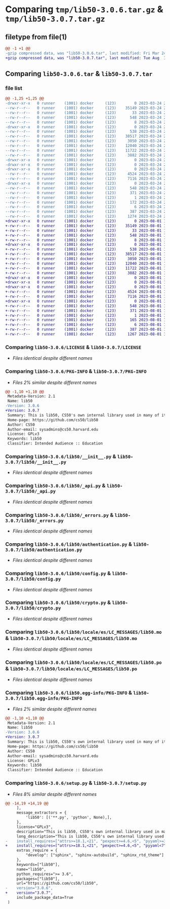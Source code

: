 # Comparing `tmp/lib50-3.0.6.tar.gz` & `tmp/lib50-3.0.7.tar.gz`

## filetype from file(1)

```diff
@@ -1 +1 @@
-gzip compressed data, was "lib50-3.0.6.tar", last modified: Fri Mar 24 21:29:06 2023, max compression
+gzip compressed data, was "lib50-3.0.7.tar", last modified: Tue Aug  1 12:27:13 2023, max compression
```

## Comparing `lib50-3.0.6.tar` & `lib50-3.0.7.tar`

### file list

```diff
@@ -1,25 +1,25 @@
-drwxr-xr-x   0 runner    (1001) docker     (123)        0 2023-03-24 21:29:06.961031 lib50-3.0.6/
--rw-r--r--   0 runner    (1001) docker     (123)    35149 2023-03-24 21:28:27.000000 lib50-3.0.6/LICENSE
--rw-r--r--   0 runner    (1001) docker     (123)       33 2023-03-24 21:28:27.000000 lib50-3.0.6/MANIFEST.in
--rw-r--r--   0 runner    (1001) docker     (123)      548 2023-03-24 21:29:06.961031 lib50-3.0.6/PKG-INFO
--rw-r--r--   0 runner    (1001) docker     (123)        8 2023-03-24 21:28:27.000000 lib50-3.0.6/README.md
-drwxr-xr-x   0 runner    (1001) docker     (123)        0 2023-03-24 21:29:06.961031 lib50-3.0.6/lib50/
--rw-r--r--   0 runner    (1001) docker     (123)      538 2023-03-24 21:28:27.000000 lib50-3.0.6/lib50/__init__.py
--rw-r--r--   0 runner    (1001) docker     (123)    38517 2023-03-24 21:28:27.000000 lib50-3.0.6/lib50/_api.py
--rw-r--r--   0 runner    (1001) docker     (123)     3050 2023-03-24 21:28:27.000000 lib50-3.0.6/lib50/_errors.py
--rw-r--r--   0 runner    (1001) docker     (123)    12040 2023-03-24 21:28:27.000000 lib50-3.0.6/lib50/authentication.py
--rw-r--r--   0 runner    (1001) docker     (123)    11722 2023-03-24 21:28:27.000000 lib50-3.0.6/lib50/config.py
--rw-r--r--   0 runner    (1001) docker     (123)     3882 2023-03-24 21:28:27.000000 lib50-3.0.6/lib50/crypto.py
-drwxr-xr-x   0 runner    (1001) docker     (123)        0 2023-03-24 21:29:06.957031 lib50-3.0.6/lib50/locale/
-drwxr-xr-x   0 runner    (1001) docker     (123)        0 2023-03-24 21:29:06.957031 lib50-3.0.6/lib50/locale/es/
-drwxr-xr-x   0 runner    (1001) docker     (123)        0 2023-03-24 21:29:06.961031 lib50-3.0.6/lib50/locale/es/LC_MESSAGES/
--rw-r--r--   0 runner    (1001) docker     (123)     4524 2023-03-24 21:28:48.000000 lib50-3.0.6/lib50/locale/es/LC_MESSAGES/lib50.mo
--rw-r--r--   0 runner    (1001) docker     (123)     7116 2023-03-24 21:28:27.000000 lib50-3.0.6/lib50/locale/es/LC_MESSAGES/lib50.po
-drwxr-xr-x   0 runner    (1001) docker     (123)        0 2023-03-24 21:29:06.961031 lib50-3.0.6/lib50.egg-info/
--rw-r--r--   0 runner    (1001) docker     (123)      548 2023-03-24 21:29:06.000000 lib50-3.0.6/lib50.egg-info/PKG-INFO
--rw-r--r--   0 runner    (1001) docker     (123)      371 2023-03-24 21:29:06.000000 lib50-3.0.6/lib50.egg-info/SOURCES.txt
--rw-r--r--   0 runner    (1001) docker     (123)        1 2023-03-24 21:29:06.000000 lib50-3.0.6/lib50.egg-info/dependency_links.txt
--rw-r--r--   0 runner    (1001) docker     (123)      172 2023-03-24 21:29:06.000000 lib50-3.0.6/lib50.egg-info/requires.txt
--rw-r--r--   0 runner    (1001) docker     (123)        6 2023-03-24 21:29:06.000000 lib50-3.0.6/lib50.egg-info/top_level.txt
--rw-r--r--   0 runner    (1001) docker     (123)      387 2023-03-24 21:29:06.961031 lib50-3.0.6/setup.cfg
--rw-r--r--   0 runner    (1001) docker     (123)     1274 2023-03-24 21:28:27.000000 lib50-3.0.6/setup.py
+drwxr-xr-x   0 runner    (1001) docker     (123)        0 2023-08-01 12:27:13.900869 lib50-3.0.7/
+-rw-r--r--   0 runner    (1001) docker     (123)    35149 2023-08-01 12:26:34.000000 lib50-3.0.7/LICENSE
+-rw-r--r--   0 runner    (1001) docker     (123)       33 2023-08-01 12:26:34.000000 lib50-3.0.7/MANIFEST.in
+-rw-r--r--   0 runner    (1001) docker     (123)      548 2023-08-01 12:27:13.900869 lib50-3.0.7/PKG-INFO
+-rw-r--r--   0 runner    (1001) docker     (123)        8 2023-08-01 12:26:34.000000 lib50-3.0.7/README.md
+drwxr-xr-x   0 runner    (1001) docker     (123)        0 2023-08-01 12:27:13.900869 lib50-3.0.7/lib50/
+-rw-r--r--   0 runner    (1001) docker     (123)      538 2023-08-01 12:26:34.000000 lib50-3.0.7/lib50/__init__.py
+-rw-r--r--   0 runner    (1001) docker     (123)    38517 2023-08-01 12:26:34.000000 lib50-3.0.7/lib50/_api.py
+-rw-r--r--   0 runner    (1001) docker     (123)     3050 2023-08-01 12:26:34.000000 lib50-3.0.7/lib50/_errors.py
+-rw-r--r--   0 runner    (1001) docker     (123)    12040 2023-08-01 12:26:34.000000 lib50-3.0.7/lib50/authentication.py
+-rw-r--r--   0 runner    (1001) docker     (123)    11722 2023-08-01 12:26:34.000000 lib50-3.0.7/lib50/config.py
+-rw-r--r--   0 runner    (1001) docker     (123)     3882 2023-08-01 12:26:34.000000 lib50-3.0.7/lib50/crypto.py
+drwxr-xr-x   0 runner    (1001) docker     (123)        0 2023-08-01 12:27:13.900869 lib50-3.0.7/lib50/locale/
+drwxr-xr-x   0 runner    (1001) docker     (123)        0 2023-08-01 12:27:13.900869 lib50-3.0.7/lib50/locale/es/
+drwxr-xr-x   0 runner    (1001) docker     (123)        0 2023-08-01 12:27:13.900869 lib50-3.0.7/lib50/locale/es/LC_MESSAGES/
+-rw-r--r--   0 runner    (1001) docker     (123)     4524 2023-08-01 12:26:47.000000 lib50-3.0.7/lib50/locale/es/LC_MESSAGES/lib50.mo
+-rw-r--r--   0 runner    (1001) docker     (123)     7116 2023-08-01 12:26:34.000000 lib50-3.0.7/lib50/locale/es/LC_MESSAGES/lib50.po
+drwxr-xr-x   0 runner    (1001) docker     (123)        0 2023-08-01 12:27:13.900869 lib50-3.0.7/lib50.egg-info/
+-rw-r--r--   0 runner    (1001) docker     (123)      548 2023-08-01 12:27:13.000000 lib50-3.0.7/lib50.egg-info/PKG-INFO
+-rw-r--r--   0 runner    (1001) docker     (123)      371 2023-08-01 12:27:13.000000 lib50-3.0.7/lib50.egg-info/SOURCES.txt
+-rw-r--r--   0 runner    (1001) docker     (123)        1 2023-08-01 12:27:13.000000 lib50-3.0.7/lib50.egg-info/dependency_links.txt
+-rw-r--r--   0 runner    (1001) docker     (123)      165 2023-08-01 12:27:13.000000 lib50-3.0.7/lib50.egg-info/requires.txt
+-rw-r--r--   0 runner    (1001) docker     (123)        6 2023-08-01 12:27:13.000000 lib50-3.0.7/lib50.egg-info/top_level.txt
+-rw-r--r--   0 runner    (1001) docker     (123)      387 2023-08-01 12:27:13.900869 lib50-3.0.7/setup.cfg
+-rw-r--r--   0 runner    (1001) docker     (123)     1267 2023-08-01 12:26:34.000000 lib50-3.0.7/setup.py
```

### Comparing `lib50-3.0.6/LICENSE` & `lib50-3.0.7/LICENSE`

 * *Files identical despite different names*

### Comparing `lib50-3.0.6/PKG-INFO` & `lib50-3.0.7/PKG-INFO`

 * *Files 2% similar despite different names*

```diff
@@ -1,10 +1,10 @@
 Metadata-Version: 2.1
 Name: lib50
-Version: 3.0.6
+Version: 3.0.7
 Summary: This is lib50, CS50's own internal library used in many of its tools.
 Home-page: https://github.com/cs50/lib50
 Author: CS50
 Author-email: sysadmins@cs50.harvard.edu
 License: GPLv3
 Keywords: lib50
 Classifier: Intended Audience :: Education
```

### Comparing `lib50-3.0.6/lib50/__init__.py` & `lib50-3.0.7/lib50/__init__.py`

 * *Files identical despite different names*

### Comparing `lib50-3.0.6/lib50/_api.py` & `lib50-3.0.7/lib50/_api.py`

 * *Files identical despite different names*

### Comparing `lib50-3.0.6/lib50/_errors.py` & `lib50-3.0.7/lib50/_errors.py`

 * *Files identical despite different names*

### Comparing `lib50-3.0.6/lib50/authentication.py` & `lib50-3.0.7/lib50/authentication.py`

 * *Files identical despite different names*

### Comparing `lib50-3.0.6/lib50/config.py` & `lib50-3.0.7/lib50/config.py`

 * *Files identical despite different names*

### Comparing `lib50-3.0.6/lib50/crypto.py` & `lib50-3.0.7/lib50/crypto.py`

 * *Files identical despite different names*

### Comparing `lib50-3.0.6/lib50/locale/es/LC_MESSAGES/lib50.mo` & `lib50-3.0.7/lib50/locale/es/LC_MESSAGES/lib50.mo`

 * *Files identical despite different names*

### Comparing `lib50-3.0.6/lib50/locale/es/LC_MESSAGES/lib50.po` & `lib50-3.0.7/lib50/locale/es/LC_MESSAGES/lib50.po`

 * *Files identical despite different names*

### Comparing `lib50-3.0.6/lib50.egg-info/PKG-INFO` & `lib50-3.0.7/lib50.egg-info/PKG-INFO`

 * *Files 2% similar despite different names*

```diff
@@ -1,10 +1,10 @@
 Metadata-Version: 2.1
 Name: lib50
-Version: 3.0.6
+Version: 3.0.7
 Summary: This is lib50, CS50's own internal library used in many of its tools.
 Home-page: https://github.com/cs50/lib50
 Author: CS50
 Author-email: sysadmins@cs50.harvard.edu
 License: GPLv3
 Keywords: lib50
 Classifier: Intended Audience :: Education
```

### Comparing `lib50-3.0.6/setup.py` & `lib50-3.0.7/setup.py`

 * *Files 8% similar despite different names*

```diff
@@ -14,19 +14,19 @@
     ],
     message_extractors = {
         'lib50': [('**.py', 'python', None),],
     },
     license="GPLv3",
     description="This is lib50, CS50's own internal library used in many of its tools.",
     long_description="This is lib50, CS50's own internal library used in many of its tools.",
-    install_requires=["attrs>=18.1,<21", "pexpect>=4.6,<5", "pyyaml>=3.10,<6", "requests>=2.13,<3", "termcolor>=1.1,<2", "jellyfish>=0.7,<1", "cryptography>=2.7"],
+    install_requires=["attrs>=18.1,<21", "pexpect>=4.6,<5", "pyyaml<7", "requests>=2.13,<3", "termcolor>=1.1,<2", "jellyfish>=0.7,<1", "cryptography>=2.7"],
     extras_require = {
         "develop": ["sphinx", "sphinx-autobuild", "sphinx_rtd_theme"]
     },
     keywords=["lib50"],
     name="lib50",
     python_requires=">= 3.6",
     packages=["lib50"],
     url="https://github.com/cs50/lib50",
-    version="3.0.6",
+    version="3.0.7",
     include_package_data=True
 )
```

